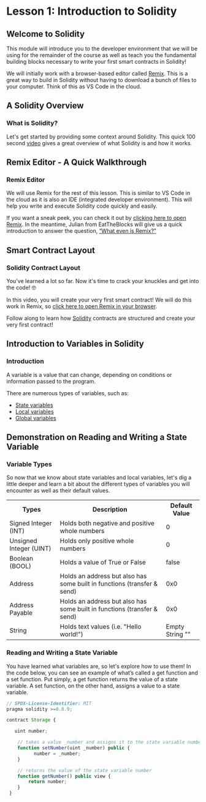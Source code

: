 # Lesson 1: Introduction to Solidity

## Welcome to Solidity

This module will introduce you to the developer environment that we will be using for the remainder of the course as well as teach you the fundamental building blocks necessary to write your first smart contracts in Solidity!

We will initially work with a browser-based editor called [Remix](https://remix.ethereum.org/#lang=en&optimize=false&runs=200&evmVersion=null&version=soljson-v0.8.18+commit.87f61d96.js). This is a great way to build in Solidity without having to download a bunch of files to your computer. Think of this as VS Code in the cloud.

## A Solidity Overview
### What is Solidity?

Let's get started by providing some context around Solidity. This quick 100 second [video](https://www.youtube.com/watch?v=kdvVwGrV7ec) gives a great overview of what Solidity is and how it works.

## Remix Editor - A Quick Walkthrough
### Remix Editor

We will use Remix for the rest of this lesson. This is similar to VS Code in the cloud as it is also an IDE (integrated developer environment). This will help you write and execute Solidity code quickly and easily.

If you want a sneak peek, you can check it out by [clicking here to open Remix](https://remix.ethereum.org/#lang=en&optimize=false&runs=200&evmVersion=null&version=soljson-v0.8.18+commit.87f61d96.js). In the meantime, Julian from EatTheBlocks will give us a quick introduction to answer the question, [“What even is Remix?”](https://youtu.be/vH8T3In6ZkE)<br>

## Smart Contract Layout
### Solidity Contract Layout

You've learned a lot so far. Now it's time to crack your knuckles and get into the code! 🤓

In this video, you will create your very first smart contract! We will do this work in Remix, so [click here to open Remix in your browser](https://remix.ethereum.org/#lang=en&optimize=false&runs=200&evmVersion=null&version=soljson-v0.8.18+commit.87f61d96.js).

Follow along to learn how [Solidity](https://youtu.be/g_t0Td4Kr6M) contracts are structured and create your very first contract!

## Introduction to Variables in Solidity
### Introduction

A variable is a value that can change, depending on conditions or information passed to the program.

There are numerous types of variables, such as:

- [State variables](https://www.youtube.com/watch?v=hl692-xJPUQ)<br>
- [Local variables](https://www.youtube.com/watch?v=5Gxzwn0SQDU)<br>
- [Global variables](https://www.youtube.com/watch?v=ryA86ZiSD-w)<br>

## Demonstration on Reading and Writing a State Variable

### Variable Types
So now that we know about state variables and local variables, let's dig a little deeper and learn a bit about the different types of variables you will encounter as well as their default values.

<table>
        <tr>
            <th>Types</th>
            <th>Description</th>
            <th>Default Value</th>
        </tr>
        <tr>
            <td>Signed Integer (INT)</td>
            <td>Holds both negative and positive whole numbers</td>
            <td>0</td>
        </tr>
        <tr>
            <td>Unsigned Integer (UINT)</td>
            <td>Holds only positive whole numbers</td>
            <td>0</td>
        </tr>
        <tr>
            <td>Boolean (BOOL)</td>
            <td>Holds a value of True or False</td>
            <td>false</td>
        </tr>
        <tr>
            <td>Address</td>
            <td>Holds an address but also has some built in functions (transfer & send)</td>
            <td>0x0</td>
        </tr>
        <tr>
            <td>Address Payable</td>
            <td>Holds an address but also has some built in functions (transfer & send)</td>
            <td>0x0</td>
        </tr>
        <tr>
            <td>String</td>
            <td>Holds text values (i.e. "Hello world!")</td>
            <td>Empty String ""</td>
        </tr>
    </table>


### Reading and Writing a State Variable

You have learned what variables are, so let's explore how to use them! In the code below, you can see an example of what’s called a get function and a set function. Put simply, a get function returns the value of a state variable. A set function, on the other hand, assigns a value to a state variable.

```js
// SPDX-License-Identifier: MIT
pragma solidity >=0.8.9;

contract Storage {

   uint number;

    // takes a value _number and assigns it to the state variable number
    function setNumber(uint _number) public {
          number = _number;
    }

    // returns the value of the state variable number
    function getNumber() public view {
        return number;
    }
 }
```
